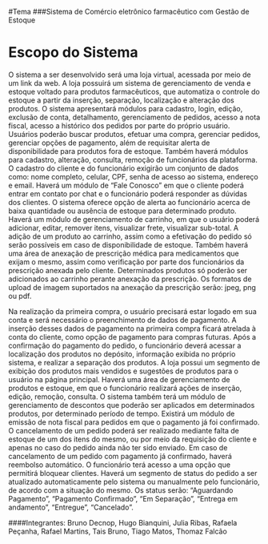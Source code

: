 #Tema
###Sistema de Comércio eletrônico farmacêutico com Gestão de Estoque

# Escopo do Sistema
O sistema a ser desenvolvido será uma loja virtual, acessada por meio de um link da web. A loja possuirá um sistema de gerenciamento de venda e estoque voltado para produtos farmacêuticos, que automatiza o controle do estoque a partir da inserção, separação, localização e alteração dos produtos. O sistema apresentará módulos para cadastro, login, edição, exclusão de conta, detalhamento, gerenciamento de pedidos, acesso a nota fiscal, acesso a histórico dos pedidos por parte do próprio usuário. Usuários poderão buscar produtos, efetuar uma compra, gerenciar pedidos, gerenciar opções de pagamento, além de requisitar alerta de disponibilidade para produtos fora de estoque. Também haverá módulos para cadastro, alteração, consulta, remoção de funcionários da plataforma. O cadastro do cliente e do funcionário exigirão um conjunto de dados como: nome completo, celular, CPF, senha de acesso ao sistema, endereço e email. 
Haverá um módulo de “Fale Conosco” em que o cliente poderá entrar em contato por chat e o funcionário poderá responder as dúvidas dos clientes. O sistema oferece opção de alerta ao funcionário acerca de baixa quantidade ou ausência de estoque para determinado produto.
Haverá um módulo de gerenciamento de carrinho, em que o usuário poderá adicionar, editar, remover itens, visualizar frete, visualizar sub-total. A adição de um produto ao carrinho, assim como a efetivação do pedido só serão possíveis em caso de disponibilidade de estoque. Também haverá uma área de anexação de prescrição médica para medicamentos que exijam o mesmo, assim como verificação por parte dos funcionários da prescrição anexada pelo cliente. Determinados produtos só poderão ser adicionados ao carrinho perante anexação da prescrição. Os formatos de upload de imagem suportados na anexação da prescrição serão: jpeg, png ou pdf.

Na realização da primeira compra, o usuário precisará estar logado em sua conta e será necessário o preenchimento de dados de pagamento. A inserção desses dados de pagamento na primeira compra ficará atrelada à conta do cliente, como opção de pagamento para compras futuras. 
Após a confirmação do pagamento do pedido, o funcionário deverá acessar a localização dos produtos no depósito, informação exibida no próprio sistema, e realizar a separação dos produtos. 
A loja possui um segmento de exibição dos produtos mais vendidos e sugestões de produtos para o usuário na página principal. 
Haverá uma área de gerenciamento de produtos e estoque, em que o funcionário realizará ações de inserção, edição, remoção, consulta. O sistema também terá um módulo de gerenciamento de descontos que poderão ser aplicados em determinados produtos, por determinado período de tempo. 
Existirá um módulo de emissão de nota fiscal para pedidos em que o pagamento já foi confirmado. O cancelamento de um pedido poderá ser realizado mediante falta de estoque de um dos itens do mesmo, ou por meio da requisição do cliente e apenas no caso do pedido ainda não ter sido enviado. Em caso de cancelamento de um pedido com pagamento já confirmado, haverá reembolso automático.
O funcionário terá acesso a uma opção que permitirá bloquear clientes. Haverá um segmento de status do pedido a ser atualizado automaticamente pelo sistema ou manualmente pelo funcionário, de acordo com a situação do mesmo. Os status serão: “Aguardando Pagamento”, “Pagamento Confirmado”, “Em Separação”,  “Entrega em andamento”,  “Entregue”,  “Cancelado”.

####Integrantes: Bruno Decnop, Hugo Bianquini, Julia Ribas, Rafaela Peçanha, Rafael Martins, Tais Bruno, Tiago Matos, Thomaz Falcão
